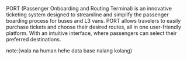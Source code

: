 PORT (Passenger Onboarding and Routing Terminal) is an innovative ticketing system designed to streamline and simplify the passenger boarding process for buses and L3 vans. PORT allows travelers to easily purchase tickets and choose their desired routes, all in one user-friendly platform. With an intuitive interface,  where passengers can select their preferred destinations.



note:(wala na human hehe data base nalang kolang)
